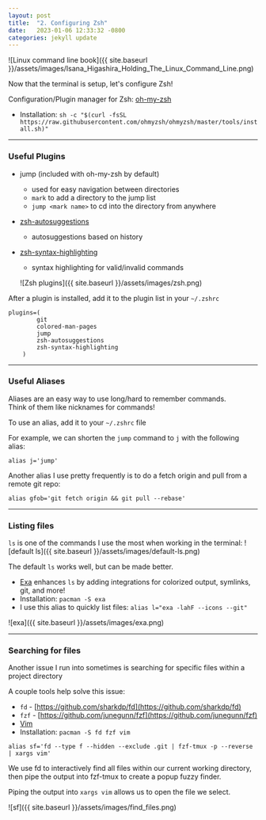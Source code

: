 ```yaml
---
layout: post
title:  "2. Configuring Zsh"
date:   2023-01-06 12:33:32 -0800
categories: jekyll update
---
```


![Linux command line book]({{ site.baseurl }}/assets/images/Isana_Higashira_Holding_The_Linux_Command_Line.png)

Now that the terminal is setup, let's configure Zsh!

Configuration/Plugin manager for Zsh: [oh-my-zsh][omz-page]
- Installation: `sh -c "$(curl -fsSL https://raw.githubusercontent.com/ohmyzsh/ohmyzsh/master/tools/install.sh)"`

---

### Useful Plugins
- jump (included with oh-my-zsh by default)
  - used for easy navigation between directories
  - `mark` to add a directory to the jump list
  - `jump <mark name>` to cd into the directory from anywhere
- [zsh-autosuggestions][omz-autosugg]
  - autosuggestions based on history
- [zsh-syntax-highlighting][omz-synhighlight]
  - syntax highlighting for valid/invalid commands

  ![Zsh plugins]({{ site.baseurl }}/assets/images/zsh.png)

After a plugin is installed, add it to the plugin list in your `~/.zshrc`
```
plugins=(
        git
        colored-man-pages
        jump
        zsh-autosuggestions
        zsh-syntax-highlighting
    )
```

---

### Useful Aliases

Aliases are an easy way to use long/hard to remember commands.  
Think of them like nicknames for commands!

To use an alias, add it to your `~/.zshrc` file  

For example, we can shorten the `jump` command to `j` with the following alias:  
```
alias j='jump'
```

Another alias I use pretty frequently is to do a fetch origin and pull from a remote git repo:  
```
alias gfob='git fetch origin && git pull --rebase'
```  

---

### Listing files

`ls` is one of the commands I use the most when working in the terminal:
  ![default ls]({{ site.baseurl }}/assets/images/default-ls.png)

The default `ls` works well, but can be made better.  
- [Exa][exa-site] enhances `ls` by adding integrations for colorized output, symlinks, git, and more!  
- Installation: `pacman -S exa`  
- I use this alias to quickly list files: `alias l="exa -lahF --icons --git"`

![exa]({{ site.baseurl }}/assets/images/exa.png)  

---

### Searching for files

Another issue I run into sometimes is searching for specific files within a project directory  

A couple tools help solve this issue: 
- `fd` - [https://github.com/sharkdp/fd](https://github.com/sharkdp/fd)
- `fzf` - [https://github.com/junegunn/fzf](https://github.com/junegunn/fzf)
- [Vim][vim-site]
- Installation: `pacman -S fd fzf vim`

```
alias sf='fd --type f --hidden --exclude .git | fzf-tmux -p --reverse | xargs vim'
```

We use fd to interactively find all files within our current working directory, then pipe the output into fzf-tmux to create a popup fuzzy finder.  

Piping the output into `xargs vim` allows us to open the file we select.

![sf]({{ site.baseurl }}/assets/images/find_files.png)

[omz-page]: https://ohmyz.sh/
[omz-autosugg]: https://github.com/zsh-users/zsh-autosuggestions/blob/master/INSTALL.md#oh-my-zsh
[omz-synhighlight]: https://github.com/zsh-users/zsh-autosuggestions/blob/master/INSTALL.md#oh-my-zsh
[exa-site]: https://the.exa.website/
[vim-site]: https://www.vim.org/
